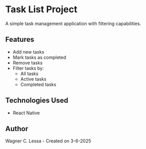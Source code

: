# Task List Project

A simple task management application with filtering capabilities.

## Features

- Add new tasks
- Mark tasks as completed
- Remove tasks
- Filter tasks by:
  - All tasks
  - Active tasks
  - Completed tasks

## Technologies Used

- React Native

## Author

Wagner C. Lessa - Created on 3-6-2025
